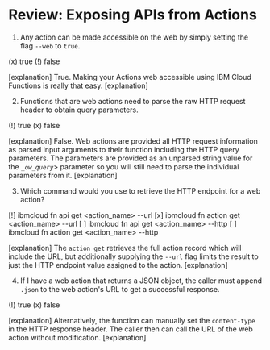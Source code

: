 <!--
#
# Licensed to the Apache Software Foundation (ASF) under one or more
# contributor license agreements.  See the NOTICE file distributed with
# this work for additional information regarding copyright ownership.
# The ASF licenses this file to You under the Apache License, Version 2.0
# (the "License"); you may not use this file except in compliance with
# the License.  You may obtain a copy of the License at
#
#     http://www.apache.org/licenses/LICENSE-2.0
#
# Unless required by applicable law or agreed to in writing, software
# distributed under the License is distributed on an "AS IS" BASIS,
# WITHOUT WARRANTIES OR CONDITIONS OF ANY KIND, either express or implied.
# See the License for the specific language governing permissions and
# limitations under the License.
#
-->

# Review: Exposing APIs from Actions

1. Any action can be made accessible on the web by simply setting the flag <code>--web</code> to <code>true</code>.

(x) true
(!) false

[explanation]
True. Making your Actions web accessible using IBM Cloud Functions is really that easy.
[explanation]

2. Functions that are web actions need to parse the raw HTTP request header to obtain query parameters.

(!) true
(x) false

[explanation]
False. Web actions are provided all HTTP request information as parsed input arguments to their function including the HTTP query parameters.  The parameters are provided as an unparsed string value for the <code>__ow_query_</code>> parameter so you will still need to parse the individual parameters from it.
[explanation]

3. Which command would you use to retrieve the HTTP endpoint for a web action?

[!] ibmcloud fn api get &lt;action_name&gt;  --url
[x] ibmcloud fn action get &lt;action_name&gt; --url
[ ] ibmcloud fn api get &lt;action_name&gt; --http
[ ] ibmcloud fn action get &lt;action_name&gt; --http

[explanation]
The `action get` retrieves the full action record which will include the URL, but additionally supplying the `--url` flag limits the result to just the HTTP endpoint value assigned to the action.
[explanation]

4. If I have a web action that returns a JSON object, the caller must append <code>.json</code> to the web action's URL to get a successful response.

(!) true
(x) false

[explanation]
Alternatively, the function can manually set the <code>content-type</code> in the HTTP response header.  The caller then can call the URL of the web action without modification.
[explanation]
